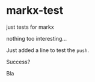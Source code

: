 markx-test
==========

just tests for markx

nothing too interesting...

Just added a line to test the `push`.

Success?

Bla

